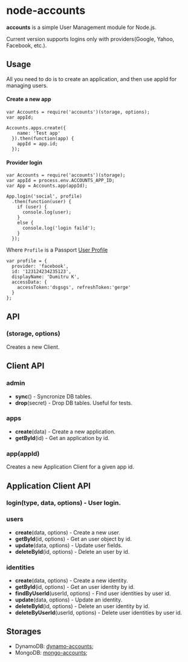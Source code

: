 # node-accounts

**accounts** is a simple User Management module for Node.js.

Current version supports logins only with providers(Google, Yahoo, Facebook, etc.).

## Usage

All you need to do is to create an application, and then use appId for managing users.

#### Create a new app
```
var Accounts = require('accounts')(storage, options);
var appId;

Accounts.apps.create({
    name: 'Test app'
  }).then(function(app) {
    appId = app.id;
  });
```

#### Provider login
```
var Accounts = require('accounts')(storage);
var appId = process.env.ACCOUNTS_APP_ID;
var App = Accounts.app(appId);

App.login('social', profile)
  .then(function(user) {
    if (user) {
      console.log(user);
    }
    else {
      console.log('login faild');
    }
  });
```
Where `Profile` is a Passport [User Profile](http://passportjs.org/guide/profile/)
```
var profile = {
  provider: 'facebook',
  id: '123124234235123',
  displayName: 'Dumitru K',
  accessData: {
    accessToken:'dsgsgs', refreshToken:'gerge'
  }
};
```

## API

### (storage, options)

Creates a new Client.

## Client API

### admin

- **sync**() - Syncronize DB tables.
- **drop**(secret) - Drop DB tables. Useful for tests.

### apps

- **create**(data) - Create a new application.
- **getById**(id) - Get an application by id.

### app(appId)

Creates a new Application Client for a given app id.

## Application Client API

### login(type, data, options) - User login.

### users

- **create**(data, options) - Create a new user.
- **getById**(id, options) - Get an user object by id.
- **update**(data, options) - Update user fields.
- **deleteById**(id, options) - Delete an user by id.

### identities

- **create**(data, options) - Create a new identity.
- **getById**(id, options) - Get an user identity by id.
- **findByUserId**(userId, options) - Find user identities by user id.
- **update**(data, options) - Update an identity.
- **deleteById**(id, options) - Delete an user identity by id.
- **deleteByUserId**(userId, options) - Delete user identities by user id.


## Storages

- DynamoDB: [dynamo-accounts](https://github.com/Mitica/dynamo-accounts);
- MongoDB: [mongo-accounts](https://github.com/Mitica/mongo-accounts);
